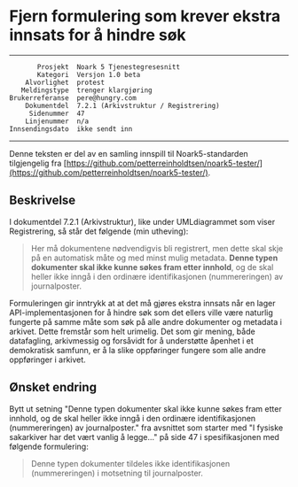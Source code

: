 Fjern formulering som krever ekstra innsats for å hindre søk
============================================================

 ------------------  ---------------------------------
           Prosjekt  Noark 5 Tjenestegresesnitt
           Kategori  Versjon 1.0 beta
        Alvorlighet  protest
       Meldingstype  trenger klargjøring
    Brukerreferanse  pere@hungry.com
        Dokumentdel  7.2.1 (Arkivstruktur / Registrering)
         Sidenummer  47
        Linjenummer  n/a
    Innsendingsdato  ikke sendt inn
 ------------------  ---------------------------------

Denne teksten er del av en samling innspill til Noark5-standarden
tilgjengelig fra [https://github.com/petterreinholdtsen/noark5-tester/](https://github.com/petterreinholdtsen/noark5-tester/).

Beskrivelse
-----------

I dokumentdel 7.2.1 (Arkivstruktur), like under UMLdiagrammet som
viser Registrering, så står det følgende (min utheving):

> Her må dokumentene nødvendigvis bli registrert, men dette skal skje
> på en automatisk måte og med minst mulig metadata.  **Denne typen
> dokumenter skal ikke kunne søkes fram etter innhold**, og de skal
> heller ikke inngå i den ordinære identifikasjonen (nummereringen) av
> journalposter.

Formuleringen gir inntrykk at at det må gjøres ekstra innsats når en
lager API-implementasjonen for å hindre søk som det ellers ville være
naturlig fungerte på samme måte som søk på alle andre dokumenter og
metadata i arkivet.  Dette fremstår som helt urimelig.  Det som gir
mening, både datafagling, arkivmessig og forsåvidt for å understøtte
åpenhet i et demokratisk samfunn, er å la slike oppføringer fungere
som alle andre oppføringer i arkivet.

Ønsket endring
--------------

Bytt ut setning "Denne typen dokumenter skal ikke kunne søkes fram
etter innhold, og de skal heller ikke inngå i den ordinære
identifikasjonen (nummereringen) av journalposter." fra avsnittet som
starter med "I fysiske sakarkiver har det vært vanlig å legge..." på
side 47 i spesifikasjonen med følgende formulering:

> Denne typen dokumenter tildeles ikke identifikasjonen
> (nummereringen) i motsetning til journalposter.
